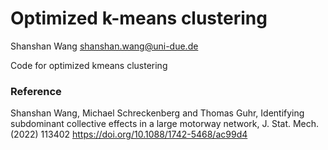 # Optimized k-means clustering

Shanshan Wang
shanshan.wang@uni-due.de

Code for optimized kmeans clustering

### Reference

Shanshan Wang, Michael Schreckenberg and Thomas Guhr, Identifying subdominant collective effects in a large motorway network, J. Stat. Mech. (2022) 113402
https://doi.org/10.1088/1742-5468/ac99d4
